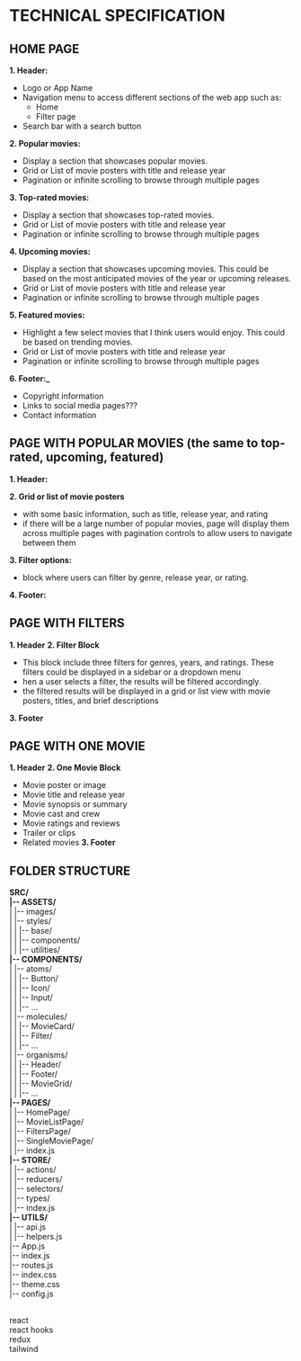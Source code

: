 # TECHNICAL SPECIFICATION

## HOME PAGE

**1. Header:**

-   Logo or App Name
-   Navigation menu to access different sections of the web app such as:
    -   Home
    -   Filter page
-   Search bar with a search button

**2. Popular movies:**

-   Display a section that showcases popular movies.
-   Grid or List of movie posters with title and release year
-   Pagination or infinite scrolling to browse through multiple pages

**3. Top-rated movies:**

-   Display a section that showcases top-rated movies.
-   Grid or List of movie posters with title and release year
-   Pagination or infinite scrolling to browse through multiple pages

**4. Upcoming movies:**

-   Display a section that showcases upcoming movies. This could be based on the most anticipated movies of the year or upcoming releases.
-   Grid or List of movie posters with title and release year
-   Pagination or infinite scrolling to browse through multiple pages

**5. Featured movies:**

-   Highlight a few select movies that I think users would enjoy. This could be based on trending movies.
-   Grid or List of movie posters with title and release year
-   Pagination or infinite scrolling to browse through multiple pages

**6. Footer:\_**

-   Copyright information
-   Links to social media pages???
-   Contact information

## PAGE WITH POPULAR MOVIES (the same to top-rated, upcoming, featured)

**1. Header:**

**2. Grid or list of movie posters**

-   with some basic information, such as title, release year, and rating
-   if there will be a large number of popular movies, page will display them across multiple pages with pagination controls to allow users to navigate between them

**3. Filter options:**

-   block where users can filter by genre, release year, or rating.

**4. Footer:**

## PAGE WITH FILTERS

**1. Header**
**2. Filter Block**

-   This block include three filters for genres, years, and ratings. These filters could be displayed in a sidebar or a dropdown menu
-   hen a user selects a filter, the results will be filtered accordingly.
-   the filtered results will be displayed in a grid or list view with movie posters, titles, and brief descriptions

**3. Footer**

## PAGE WITH ONE MOVIE

**1. Header**
**2. One Movie Block**

-   Movie poster or image
-   Movie title and release year
-   Movie synopsis or summary
-   Movie cast and crew
-   Movie ratings and reviews
-   Trailer or clips
-   Related movies
    **3. Footer**

## FOLDER STRUCTURE

**SRC/**  
**|-- ASSETS/**  
|  |-- images/  
|  |-- styles/  
|  |  |-- base/  
|  |  |-- components/  
|  |  |-- utilities/  
 **|-- COMPONENTS/**  
|  |-- atoms/  
|  |  |-- Button/  
|  |  |-- Icon/  
|  |  |-- Input/  
|  |  |-- ...  
|  |-- molecules/  
|  |  |-- MovieCard/  
|  |  |-- Filter/  
|  |  |-- ...  
|  |-- organisms/  
|  |  |-- Header/  
|  |  |-- Footer/  
|  |  |-- MovieGrid/  
|  |  |-- ...  
 **|-- PAGES/**  
|  |-- HomePage/  
|  |-- MovieListPage/  
|  |-- FiltersPage/  
|  |-- SingleMoviePage/  
|  |-- index.js  
 **|-- STORE/**  
|  |-- actions/  
|  |-- reducers/  
|  |-- selectors/  
|  |-- types/  
|  |-- index.js  
 **|-- UTILS/**  
|  |-- api.js  
|  |-- helpers.js  
|-- App.js  
|-- index.js  
|-- routes.js  
|-- index.css  
|-- theme.css  
|-- config.js

##

react  
react hooks  
redux  
tailwind
